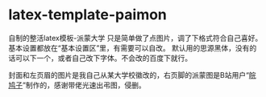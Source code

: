 # latex-template-paimon
自制的整活latex模板-派蒙大学
只是简单做了点图片，调了下格式符合自己喜好。基本设置都放在“基本设置区”里，有需要可以自改。
默认用的思源黑体，没有的话可以下一个，或者自己改下字体。不会改的百度下就行。

封面和左页眉的图片是我自己从某大学校徽改的，右页脚的派蒙图是B站用户“[皖鸠子](https://space.bilibili.com/959560?from=search&seid=4619895274717387249&spm_id_from=333.337.0.0)”制作的，感谢带佬光速出弔图，侵删。
